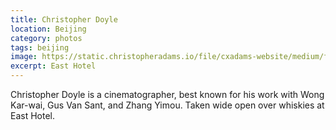 ```yaml
---
title: Christopher Doyle
location: Beijing
category: photos
tags: beijing
image: https://static.christopheradams.io/file/cxadams-website/medium/flickr/8400/8699512236_ae449847b2_k_d.jpg
excerpt: East Hotel
---
```


Christopher Doyle is a cinematographer, best known for his work with Wong
Kar-wai, Gus Van Sant, and Zhang Yimou. Taken wide open over whiskies at East
Hotel.
